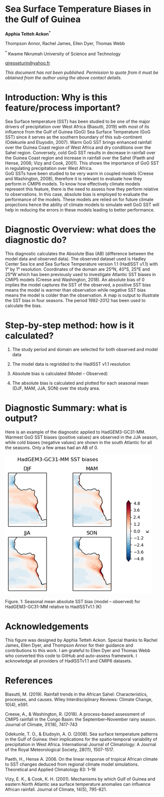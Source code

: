 # Sea Surface Temperature Biases in the Gulf of Guinea

**Apphia Tetteh Ackon<sup>*</sup>**

Thompson Annor, Rachel James, Ellen Dyer, Thomas Webb

<sup>*</sup> Kwame Nkrumah University of Science and Technology
 
giresseturin@yahoo.fr  

*This document has not been published. Permission to quote from it must be obtained from the author using the above contact details.*


# Introduction: Why is this feature/process important?
Sea Surface temperature (SST) has been studied to be one of the major drivers of precipitation over West Africa (Biasutti, 2019) with most of its influence from the Gulf of Guinea (GoG) Sea Surface Temperature (GoG SST) since it serves as the southern boundary of this sub-continent (Odekunle and Eluyodin, 2007). Warm GoG SST brings enhanced rainfall over the Guinea Coast region of West Africa and dry conditions over the Sahel region. Conversely, cold GoG SST results in decrease in rainfall over the Guinea Coast region and increase in rainfall over the Sahel (Paeth and Hense, 2006; Vizy and Cook, 2001). This shows the importance of GoG SST in regulating precipitation over West Africa.  
GoG SSTs have been studied to be very warm in coupled models (Creese and Washington, 2008), therefore it is relevant to evaluate how they perform in CMIP6 models. To know how effectively climate models represent this feature, there is the need to assess how they perform relative to observations. In this case, absolute bias is employed to evaluate the performance of the models. These models are relied on for future climate projections hence the ability of climate models to simulate well GoG SST will help in reducing the errors in these models leading to better performance.

# Diagnostic Overview: what does the diagnostic do?
This diagnostic calculates the Absolute Bias (AB) (difference between the model data and observed data). The observed dataset used is Hadley Center Sea Ice and Sea Surface Temperature version 1.1 (HadISST v1.1) with 1° by 1° resolution. Coordinates of the domain are 25°N, 40°S, 25°E and 25°W which  has been previously used to investigate Atlantic SST biases in CMIP5 models (Creese and Washington, 2018). An absolute bias of 0 implies the model captures the SST of the observed, a positive SST bias means the model is warmer than observation while negative SST bias means the model is colder than the observation. A map is output to illustrate the SST bias in four seasons. The period 1982-2012 has been used to calculate the bias.

# Step-by-step method: how is it calculated?    
1. The study period and domain are selected for both observed and model data

2.  The model data is regridded to the HadISST v1.1 resolution

3. Absolute bias is calculated (Model – Observed)

4. The absolute bias is calculated and plotted for each seasonal mean (DJF, MAM, JJA, SON) over the study area.


# Diagnostic Summary: what is output?
Here is an example of the diagnostic applied to HadGEM3-GC31-MM.  Warmest GoG SST biases (positive values) are observed in the JJA season, while cold biases (negative values) are shown in the south Atlantic for all the seasons. Only a few areas had an AB of 0.

![](https://github.com/Priority-on-African-Diagnostics/LaunchPAD/blob/master/DIAGNOSTICS/Sea_Surface_Temperature_Bias/plots/HadGEM3-GC31-MM_SST_bias_plot.png)

Figure. 1: Seasonal mean absolute SST bias (model – observed) for HadGEM3-GC31-MM relative to HadISSTv1.1 (K)

# Acknowledgements
This figure was designed by Apphia Tetteh Ackon. Special thanks to Rachel James, Ellen Dyer, and Thompson Annor for their guidance and contributions to this work. I am grateful to Ellen Dyer and Thomas Webb who converted this code to GitHub and auto-assess framework. I acknowledge all providers of HadISSTv1.1 and CMIP6 datasets.

# References
Biasutti, M. (2019). Rainfall trends in the African Sahel: Characteristics, processes, and causes. Wiley Interdisciplinary Reviews: Climate Change, 10(4), e591.


Creese, A., & Washington, R. (2018). A process-based assessment of CMIP5 rainfall in the Congo Basin: the September–November rainy season. Journal of Climate, 31(18), 7417-743

Odekunle, T. O., & Eludoyin, A. O. (2008). Sea surface temperature patterns in the Gulf of Guinea: their implications for the spatio‐temporal variability of precipitation in West Africa. International Journal of Climatology: A Journal of the Royal Meteorological Society, 28(11), 1507-1517.

Paeth, H., Hense A. 2006. On the linear response of tropical African climate to SST changes deduced from regional climate model simulations. Theoretical and Applied Climatology 83: 1–19


Vizy, E. K., & Cook, K. H. (2001). Mechanisms by which Gulf of Guinea and eastern North Atlantic sea surface temperature anomalies can influence African rainfall. Journal of Climate, 14(5), 795-821.
